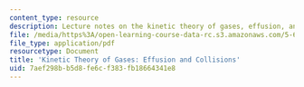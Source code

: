 ```yaml
---
content_type: resource
description: Lecture notes on the kinetic theory of gases, effusion, and collisions.
file: /media/https%3A/open-learning-course-data-rc.s3.amazonaws.com/5-62-physical-chemistry-ii-spring-2008/7aef298bb5d8fe6cf383fb18664341e8_29_562ln08.pdf
file_type: application/pdf
resourcetype: Document
title: 'Kinetic Theory of Gases: Effusion and Collisions'
uid: 7aef298b-b5d8-fe6c-f383-fb18664341e8
---
```

